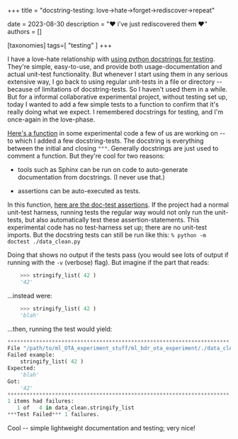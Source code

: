 +++
title = "docstring-testing: love→hate→forget→rediscover→repeat"

date = 2023-08-30
description = "❤️ i've just rediscovered them ❤️"
authors = []

[taxonomies]
tags=[ "testing"  ]
+++

I have a love-hate relationship with [using python docstrings for testing](https://realpython.com/python-doctest/). They're simple, easy-to-use, and provide both usage-documentation and actual unit-test functionality. But whenever I start using them in any serious extensive way, I go back to using regular unit-tests in a file or directory -- because of limitations of docstring-tests. So I haven't used them in a while. But for a informal collaborative experimental project, without testing set up, today I wanted to add a few simple tests to a function to confirm that it's really doing what we expect. I remembered docstrings for testing, and I'm once-again in the love-phase.

[Here's a function](https://github.com/Brown-University-Library/ml_bdr_ota_experiment/blob/0a9c4f0fc7a3471736a7344b6e441274bf61d2dd/data_clean.py#L122) in some experimental code a few of us are working on -- to which I added a few docstring-tests. The docstring is everything between the initial and closing `"""`. Generally docstrings are just used to comment a function. But they're cool for two reasons:

- tools such as Sphinx can be run on code to auto-generate documentation from docstrings. (I never use that.)

- assertions can be auto-executed as tests. 

In this function, [here are the doc-test assertions](https://github.com/Brown-University-Library/ml_bdr_ota_experiment/blob/0a9c4f0fc7a3471736a7344b6e441274bf61d2dd/data_clean.py#L127-L134). If the project had a normal unit-test harness, running tests the regular way would not only run the unit-tests, but also automatically test these assertion-statements. This experimental code has no test-harness set up; there are no unit-test imports. But the docstring tests can still be run like this: `% python -m doctest ./data_clean.py`

Doing that shows no output if the tests pass (you would see lots of output if running with the `-v` (verbose) flag). But imagine if the part that reads:

```python
    >>> stringify_list( 42 )
    '42'
```

...instead were:

```python
    >>> stringify_list( 42 )
    'blah'
```

...then, running the test would yield:

```python
**********************************************************************
File "/path/to/ml_OTA_experiment_stuff/ml_bdr_ota_experiment/./data_clean.py", line 133, in data_clean.stringify_list
Failed example:
    stringify_list( 42 )
Expected:
    'blah'
Got:
    '42'
**********************************************************************
1 items had failures:
   1 of   4 in data_clean.stringify_list
***Test Failed*** 1 failures.
```

Cool -- simple lightweight documentation and testing; very nice!
